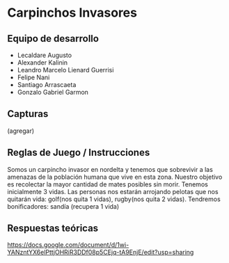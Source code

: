 # Carpinchos Invasores

## Equipo de desarrollo

- Lecaldare Augusto
- Alexander Kalinin
- Leandro Marcelo Lienard Guerrisi
- Felipe Nani
- Santiago Arrascaeta
- Gonzalo Gabriel Garmon

## Capturas

(agregar)

## Reglas de Juego / Instrucciones

Somos un carpincho invasor en nordelta y tenemos que sobrevivir a las amenazas de la población humana que vive en esta zona. Nuestro objetivo es recolectar la mayor cantidad de mates posibles sin morir.
Tenemos inicialmente 3 vidas.
Las personas nos estarán arrojando pelotas que nos quitarán vida: golf(nos quita 1 vidas), rugby(nos quita 2 vidas).
Tendremos bonificadores: sandía (recupera 1 vida)

## Respuestas teóricas

https://docs.google.com/document/d/1wi-YANzntYX6elPttjOHRiR3DDf08p5CEjq-tA9EnjE/edit?usp=sharing
